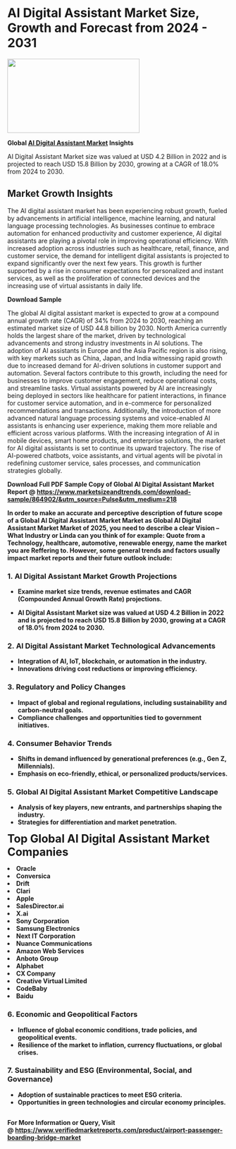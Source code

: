 <H1>AI Digital Assistant Market Size, Growth and Forecast from 2024 - 2031</H1><img class="aligncenter size-medium wp-image-584254" src="https://thirdeyenews.in/wp-content/uploads/2024/09/Global-Market-Research-300x168.jpeg" alt="" width="300" height="168" /><p><strong>Global&nbsp;<a href="https://www.marketsizeandtrends.com/download-sample/864902/&amp;utm_source=Pulse&amp;utm_medium=218">AI Digital Assistant Market</a> Insights</strong></p><p>AI Digital Assistant Market size was valued at USD 4.2 Billion in 2022 and is projected to reach USD 15.8 Billion by 2030, growing at a CAGR of 18.0% from 2024 to 2030.</p><p><h2>Market Growth Insights</h2> <p>The AI digital assistant market has been experiencing robust growth, fueled by advancements in artificial intelligence, machine learning, and natural language processing technologies. As businesses continue to embrace automation for enhanced productivity and customer experience, AI digital assistants are playing a pivotal role in improving operational efficiency. With increased adoption across industries such as healthcare, retail, finance, and customer service, the demand for intelligent digital assistants is projected to expand significantly over the next few years. This growth is further supported by a rise in consumer expectations for personalized and instant services, as well as the proliferation of connected devices and the increasing use of virtual assistants in daily life.</p> <p><strong>Download Sample</strong></p> <p>The global AI digital assistant market is expected to grow at a compound annual growth rate (CAGR) of 34% from 2024 to 2030, reaching an estimated market size of USD 44.8 billion by 2030. North America currently holds the largest share of the market, driven by technological advancements and strong industry investments in AI solutions. The adoption of AI assistants in Europe and the Asia Pacific region is also rising, with key markets such as China, Japan, and India witnessing rapid growth due to increased demand for AI-driven solutions in customer support and automation. Several factors contribute to this growth, including the need for businesses to improve customer engagement, reduce operational costs, and streamline tasks. Virtual assistants powered by AI are increasingly being deployed in sectors like healthcare for patient interactions, in finance for customer service automation, and in e-commerce for personalized recommendations and transactions. Additionally, the introduction of more advanced natural language processing systems and voice-enabled AI assistants is enhancing user experience, making them more reliable and efficient across various platforms. With the increasing integration of AI in mobile devices, smart home products, and enterprise solutions, the market for AI digital assistants is set to continue its upward trajectory. The rise of AI-powered chatbots, voice assistants, and virtual agents will be pivotal in redefining customer service, sales processes, and communication strategies globally. <p><strong></p><p><span class=""><strong>Download Full PDF Sample Copy of Global AI Digital Assistant Market Report</strong> @ <a href="https://www.marketsizeandtrends.com/download-sample/864902/&amp;utm_source=Pulse&amp;utm_medium=218" target="_blank">https://www.marketsizeandtrends.com/download-sample/864902/&amp;utm_source=Pulse&amp;utm_medium=218</a></span></p><p>In order to make an accurate and perceptive description of future scope of a Global&nbsp;AI Digital Assistant Market Market as Global&nbsp;AI Digital Assistant Market Market of 2025, you need to describe a clear Vision &ndash; What Industry or Linda can you think of for example: Quote from a Technology, healthcare, automotive, renewable energy, name the market you are Reffering to. However, some general trends and factors usually impact market reports and their future outlook include:</p><h3>1.&nbsp;<strong>AI Digital Assistant Market Growth Projections</strong></h3><ul><li>Examine market size trends, revenue estimates and CAGR (Compounded Annual Growth Rate) projections.</li><li><p>AI Digital Assistant Market size was valued at USD 4.2 Billion in 2022 and is projected to reach USD 15.8 Billion by 2030, growing at a CAGR of 18.0% from 2024 to 2030.</p></li></ul><h3>2.&nbsp;<strong>AI Digital Assistant Market Technological Advancements</strong></h3><ul><li>Integration of AI, IoT, blockchain, or automation in the industry.</li><li>Innovations driving cost reductions or improving efficiency.</li></ul><h3>3.&nbsp;<strong>Regulatory and Policy Changes</strong></h3><ul><li>Impact of global and regional regulations, including sustainability and carbon-neutral goals.</li><li>Compliance challenges and opportunities tied to government initiatives.</li></ul><h3>4.&nbsp;<strong>Consumer Behavior Trends</strong></h3><ul><li>Shifts in demand influenced by generational preferences (e.g., Gen Z, Millennials).</li><li>Emphasis on eco-friendly, ethical, or personalized products/services.</li></ul><h3>5.&nbsp;<strong>Global AI Digital Assistant Market Competitive Landscape</strong></h3><ul><li>Analysis of key players, new entrants, and partnerships shaping the industry.</li><li>Strategies for differentiation and market penetration.</li></ul><p data-pm-slice="1 1 []"><span style="color: inherit; font-family: inherit; font-size: 25px;">Top Global AI Digital Assistant Market Companies</span></p><div class="" data-test-id=""><p><li>Oracle</li><li> Conversica</li><li> Drift</li><li> Clari</li><li> Apple</li><li> SalesDirector.ai</li><li> X.ai</li><li> Sony Corporation</li><li> Samsung Electronics</li><li> Next IT Corporation</li><li> Nuance Communications</li><li> Amazon Web Services</li><li> Anboto Group</li><li> Alphabet</li><li> CX Company</li><li> Creative Virtual Limited</li><li> CodeBaby</li><li> Baidu</li></p></div><h3>6.&nbsp;<strong>Economic and Geopolitical Factors</strong></h3><ul><li>Influence of global economic conditions, trade policies, and geopolitical events.</li><li>Resilience of the market to inflation, currency fluctuations, or global crises.</li></ul><h3>7.&nbsp;<strong>Sustainability and ESG (Environmental, Social, and Governance)</strong></h3><ul><li>Adoption of sustainable practices to meet ESG criteria.</li><li>Opportunities in green technologies and circular economy principles.</li></ul><h2><strong style="font-size: 14px;">For More Information or Query, Visit @&nbsp;</strong><a style="background-color: #ffffff; font-size: 14px;" href="https://www.marketsizeandtrends.com/report/ai-digital-assistant-market/" target="_blank">https://www.verifiedmarketreports.com/product/airport-passenger-boarding-bridge-market</a></h2>
